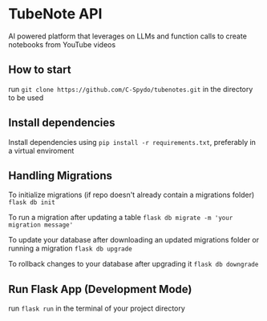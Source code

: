 # TubeNote API
AI powered platform that leverages on LLMs and function calls to create notebooks from YouTube videos 

## How to start
run `git clone https://github.com/C-Spydo/tubenotes.git` in the directory to be used

## Install dependencies
Install dependencies using `pip install -r requirements.txt`, preferably in a virtual enviroment

## Handling Migrations
To initialize migrations (if repo doesn't already contain a migrations folder)
`flask db init`

To run a migration after updating a table
`flask db migrate -m 'your migration message'`

To update your database after downloading an updated migrations folder or running a migration
`flask db upgrade`

To rollback changes to your database after upgrading it
`flask db downgrade`

## Run Flask App (Development Mode)
run `flask run` in the terminal of your project directory 


